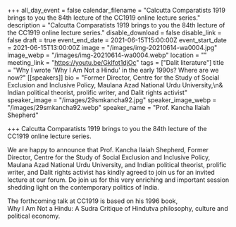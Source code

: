 +++
all_day_event = false
calendar_filename = "Calcutta Comparatists 1919 brings to you the 84th lecture of the CC1919 online lecture series."
description = "Calcutta Comparatists 1919 brings to you the 84th lecture of the CC1919 online lecture series."
disable_download = false
disable_link = false
draft = true
event_end_date = 2021-06-15T15:00:00Z
event_start_date = 2021-06-15T13:00:00Z
image = "/images/img-20210614-wa0004.jpg"
image_webp = "/images/img-20210614-wa0004.webp"
location = ""
meeting_link = "https://youtu.be/Gklfot1djOc"
tags = ["Dalit literature"]
title = "Why I wrote 'Why I Am Not a Hindu' in the early 1990s? Where are we now?"
[[speakers]]
bio = "Former Director, Centre for the Study of Social Exclusion and Inclusive Policy, Maulana Azad National Urdu University,\n& Indian political theorist, prolific writer, and Dalit rights activist"
speaker_image = "/images/29smkancha92.jpg"
speaker_image_webp = "/images/29smkancha92.webp"
speaker_name = "Prof. Kancha Ilaiah Shepherd"

+++
Calcutta Comparatists 1919 brings to you the 84th lecture of the CC1919 online lecture series.  
  
We are happy to announce that Prof. Kancha Ilaiah Shepherd, Former Director, Centre for the Study of Social Exclusion and Inclusive Policy, Maulana Azad National Urdu University, and Indian political theorist, prolific writer, and Dalit rights activist has kindly agreed to join us for an invited lecture at our forum. Do join us for this very enriching and important session shedding light on the contemporary politics of India.  
  
The forthcoming talk at CC1919 is based on his 1996 book,  
Why I Am Not a Hindu: A Sudra Critique of Hindutva philosophy, culture and political economy.
